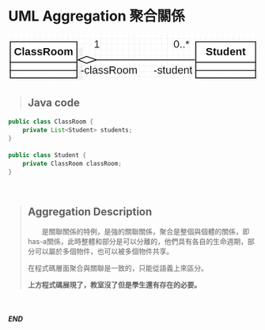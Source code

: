 # UML Aggregation 聚合關係 

<center>

![](https://raw.githubusercontent.com/alsk1369854/Ming_Home_Google_Sites/master/Technical_Article/UML/images/UML_Aggregation.jpg)
</center>

> ## Java code
```java
public class ClassRoom {
    private List<Student> students;
}
 
public class Student {
    private ClassRoom classRoom;
}
```

<br/>

> ## Aggregation Description
> 
> &emsp;&emsp;是關聯關係的特例，是強的關聯關係，聚合是整個與個體的關係，即has-a關係，此時整體和部分是可以分離的，他們具有各自的生命週期，部分可以屬於多個物件，也可以被多個物件共享。
>
> 在程式碼層面聚合與關聯是一致的，只能從語義上來區分。
>
> __上方程式碼展現了，教室沒了但是學生還有存在的必要。__

<br/>

#### _END_

